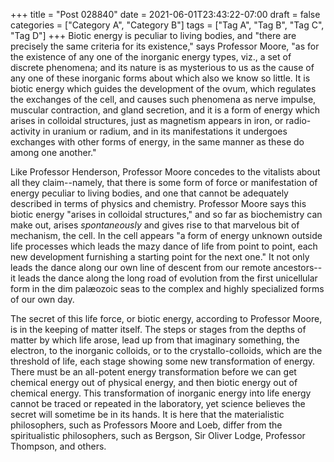 +++
title = "Post 028840"
date = 2021-06-01T23:43:22-07:00
draft = false
categories = ["Category A", "Category B"]
tags = ["Tag A", "Tag B", "Tag C", "Tag D"]
+++
Biotic energy is peculiar to living bodies, and "there are precisely the same criteria for its existence," says Professor Moore, "as for the existence of any one of the inorganic energy types, viz., a set of discrete phenomena; and its nature is as mysterious to us as the cause of any one of these inorganic forms about which also we know so little. It is biotic energy which guides the development of the ovum, which regulates the exchanges of the cell, and causes such phenomena as nerve impulse, muscular contraction, and gland secretion, and it is a form of energy which arises in colloidal structures, just as magnetism appears in iron, or radio-activity in uranium or radium, and in its manifestations it undergoes exchanges with other forms of energy, in the same manner as these do among one another."

Like Professor Henderson, Professor Moore concedes to the vitalists about all they claim--namely, that there is some form of force or manifestation of energy peculiar to living bodies, and one that cannot be adequately described in terms of physics and chemistry. Professor Moore says this biotic energy "arises in colloidal structures," and so far as biochemistry can make out, arises _spontaneously_ and gives rise to that marvelous bit of mechanism, the cell. In the cell appears "a form of energy unknown outside life processes which leads the mazy dance of life from point to point, each new development furnishing a starting point for the next one." It not only leads the dance along our own line of descent from our remote ancestors--it leads the dance along the long road of evolution from the first unicellular form in the dim palæozoic seas to the complex and highly specialized forms of our own day.

The secret of this life force, or biotic energy, according to Professor Moore, is in the keeping of matter itself. The steps or stages from the depths of matter by which life arose, lead up from that imaginary something, the electron, to the inorganic colloids, or to the crystallo-colloids, which are the threshold of life, each stage showing some new transformation of energy. There must be an all-potent energy transformation before we can get chemical energy out of physical energy, and then biotic energy out of chemical energy. This transformation of inorganic energy into life energy cannot be traced or repeated in the laboratory, yet science believes the secret will sometime be in its hands. It is here that the materialistic philosophers, such as Professors Moore and Loeb, differ from the spiritualistic philosophers, such as Bergson, Sir Oliver Lodge, Professor Thompson, and others.

